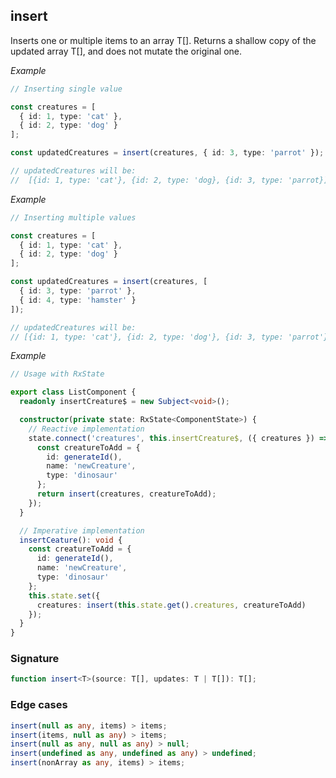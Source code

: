 ## insert

Inserts one or multiple items to an array T[].
Returns a shallow copy of the updated array T[], and does not mutate the original one.

_Example_

```typescript
// Inserting single value

const creatures = [
  { id: 1, type: 'cat' },
  { id: 2, type: 'dog' }
];

const updatedCreatures = insert(creatures, { id: 3, type: 'parrot' });

// updatedCreatures will be:
//  [{id: 1, type: 'cat'}, {id: 2, type: 'dog}, {id: 3, type: 'parrot}];
```

_Example_

```typescript
// Inserting multiple values

const creatures = [
  { id: 1, type: 'cat' },
  { id: 2, type: 'dog' }
];

const updatedCreatures = insert(creatures, [
  { id: 3, type: 'parrot' },
  { id: 4, type: 'hamster' }
]);

// updatedCreatures will be:
// [{id: 1, type: 'cat'}, {id: 2, type: 'dog'}, {id: 3, type: 'parrot'}, {id: 4, type: 'hamster'}];
```

_Example_

```typescript
// Usage with RxState

export class ListComponent {
  readonly insertCreature$ = new Subject<void>();

  constructor(private state: RxState<ComponentState>) {
    // Reactive implementation
    state.connect('creatures', this.insertCreature$, ({ creatures }) => {
      const creatureToAdd = {
        id: generateId(),
        name: 'newCreature',
        type: 'dinosaur'
      };
      return insert(creatures, creatureToAdd);
    });
  }

  // Imperative implementation
  insertCeature(): void {
    const creatureToAdd = {
      id: generateId(),
      name: 'newCreature',
      type: 'dinosaur'
    };
    this.state.set({
      creatures: insert(this.state.get().creatures, creatureToAdd)
    });
  }
}
```

### Signature

```typescript
function insert<T>(source: T[], updates: T | T[]): T[];
```

### Edge cases

```typescript
insert(null as any, items) > items;
insert(items, null as any) > items;
insert(null as any, null as any) > null;
insert(undefined as any, undefined as any) > undefined;
insert(nonArray as any, items) > items;
```
